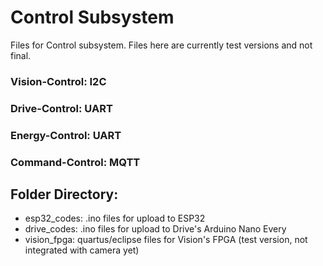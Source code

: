 # Control Subsystem

Files for Control subsystem.
Files here are currently test versions and not final.

### Vision-Control: I2C
### Drive-Control: UART
### Energy-Control: UART
### Command-Control: MQTT

## Folder Directory:
- esp32_codes: .ino files for upload to ESP32
- drive_codes: .ino files for upload to Drive's Arduino Nano Every
- vision_fpga: quartus/eclipse files for Vision's FPGA (test version, not integrated with camera yet)
